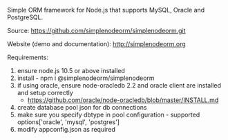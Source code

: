 Simple ORM framework for Node.js that supports MySQL, Oracle and PostgreSQL.

Source:
https://github.com/simplenodeorm/simplenodeorm.git

Website (demo and documentation):
http://simplenodeorm.org

Requirements:
1. ensure node.js 10.5 or above installed
2. install - npm i @simplenodeorm/simplenodeorm
3. if using oracle, ensure node-oracledb 2.2 and oracle client are installed and setup correctly 
   - https://github.com/oracle/node-oracledb/blob/master/INSTALL.md
5. create database pool json for db connections
6. make sure you specify dbtype in pool configuration - supported options['oracle', 'mysql', 'postgres']
7. modify appconfig.json as required


